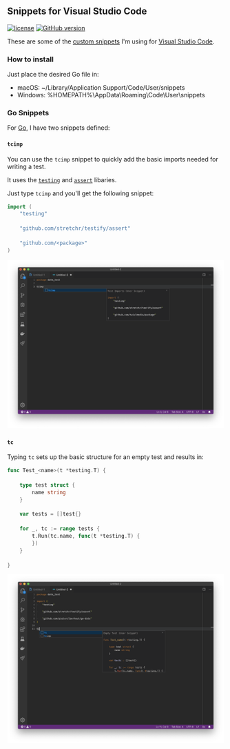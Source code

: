 ## Snippets for Visual Studio Code

[![license](https://img.shields.io/badge/license-Apache%20v2-orange.svg)](https://github.com/pieterclaerhout/vscode-snippets/raw/master/LICENSE) [![GitHub version](https://badge.fury.io/gh/pieterclaerhout%2Fvscode-snippets.svg)](https://badge.fury.io/gh/pieterclaerhout%2Fvscode-snippets)

These are some of the [custom snippets](https://code.visualstudio.com/docs/editor/userdefinedsnippets) I'm using for [Visual Studio Code](https://code.visualstudio.com).

### How to install

Just place the desired Go file in:

- macOS: ~/Library/Application Support/Code/User/snippets
- Windows: %HOMEPATH%\AppData\Roaming\Code\User\snippets

### Go Snippets

For [Go](https://golang.org), I have two snippets defined:

#### `tcimp`

You can use the `tcimp` snippet to quickly add the basic imports needed for writing a test.

It uses the [`testing`](https://golang.org/pkg/testing/) and [`assert`](https://github.com/stretchr/testify#assert-package) libaries.

Just type `tcimp` and you'll get the following snippet:

```go
import (
	"testing"

	"github.com/stretchr/testify/assert"

	"github.com/<package>"
)
```

![`tcimp` snippet](https://github.com/pieterclaerhout/vscode-snippets/blob/master/images/vscode_snippet_tcimp.png?raw=true)

#### `tc`

Typing `tc` sets up the basic structure for an empty test and results in:

```go
func Test_<name>(t *testing.T) {

	type test struct {
		name string
	}

	var tests = []test{}

	for _, tc := range tests {
		t.Run(tc.name, func(t *testing.T) {
		})
	}

}
```

![`tc` snippet](https://github.com/pieterclaerhout/vscode-snippets/blob/master/images/vscode_snippet_tc.png?raw=true)
